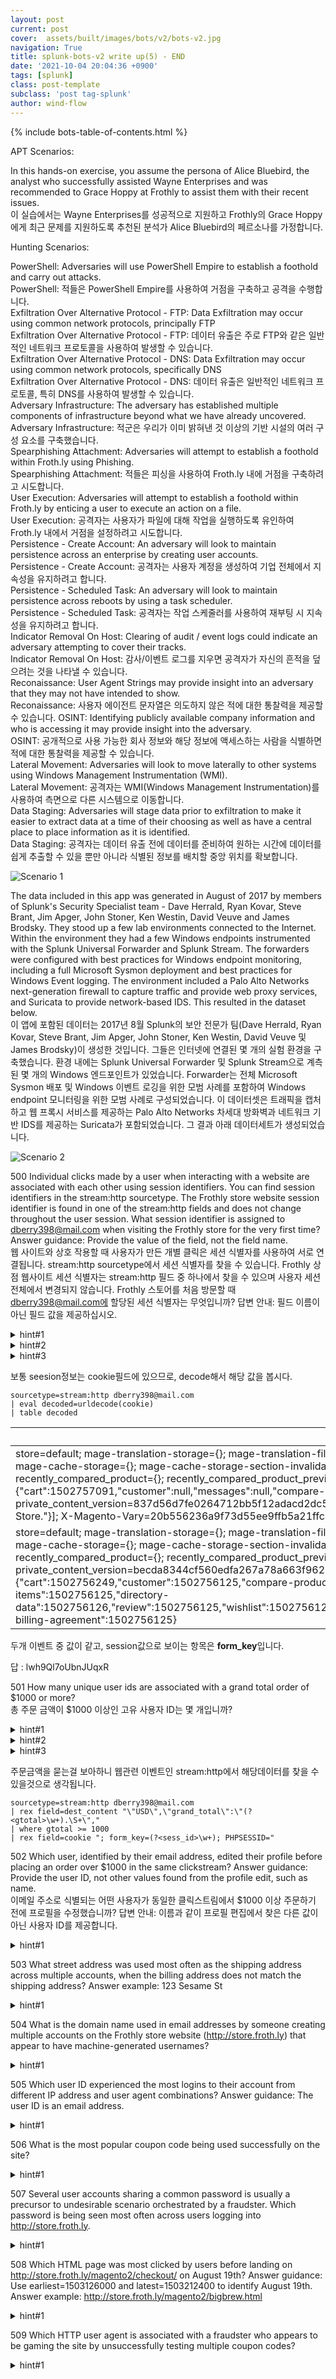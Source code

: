 ```yaml
---
layout: post
current: post
cover:  assets/built/images/bots/v2/bots-v2.jpg
navigation: True
title: splunk-bots-v2 write up(5) - END
date: '2021-10-04 20:04:36 +0900'
tags: [splunk]
class: post-template
subclass: 'post tag-splunk'
author: wind-flow
---
```

{% include bots-table-of-contents.html %}

APT Scenarios:

In this hands-on exercise, you assume the persona of Alice Bluebird, the analyst who successfully assisted Wayne Enterprises and was recommended to Grace Hoppy at Frothly to assist them with their recent issues.  
이 실습에서는 Wayne Enterprises를 성공적으로 지원하고 Frothly의 Grace Hoppy에게 최근 문제를 지원하도록 추천된 분석가 Alice Bluebird의 페르소나를 가정합니다.

Hunting Scenarios:

PowerShell: Adversaries will use PowerShell Empire to establish a foothold and carry out attacks.  
PowerShell: 적들은 PowerShell Empire를 사용하여 거점을 구축하고 공격을 수행합니다.  
Exfiltration Over Alternative Protocol - FTP: Data Exfiltration may occur using common network protocols, principally FTP  
Exfiltration Over Alternative Protocol - FTP: 데이터 유출은 주로 FTP와 같은 일반적인 네트워크 프로토콜을 사용하여 발생할 수 있습니다.  
Exfiltration Over Alternative Protocol - DNS: Data Exfiltration may occur using common network protocols, specifically DNS  
Exfiltration Over Alternative Protocol - DNS: 데이터 유출은 일반적인 네트워크 프로토콜, 특히 DNS를 사용하여 발생할 수 있습니다.  
Adversary Infrastructure: The adversary has established multiple components of infrastructure beyond what we have already uncovered.  
Adversary Infrastructure: 적군은 우리가 이미 밝혀낸 것 이상의 기반 시설의 여러 구성 요소를 구축했습니다.  
Spearphishing Attachment: Adversaries will attempt to establish a foothold within Froth.ly using Phishing.  
Spearphishing Attachment: 적들은 피싱을 사용하여 Froth.ly 내에 거점을 구축하려고 시도합니다.  
User Execution: Adversaries will attempt to establish a foothold within Froth.ly by enticing a user to execute an action on a file.  
User Execution: 공격자는 사용자가 파일에 대해 작업을 실행하도록 유인하여 Froth.ly 내에서 거점을 설정하려고 시도합니다.  
Persistence - Create Account: An adversary will look to maintain persistence across an enterprise by creating user accounts.  
Persistence - Create Account: 공격자는 사용자 계정을 생성하여 기업 전체에서 지속성을 유지하려고 합니다.  
Persistence - Scheduled Task: An adversary will look to maintain persistence across reboots by using a task scheduler.  
Persistence - Scheduled Task: 공격자는 작업 스케줄러를 사용하여 재부팅 시 지속성을 유지하려고 합니다.  
Indicator Removal On Host: Clearing of audit / event logs could indicate an adversary attempting to cover their tracks.  
Indicator Removal On Host: 감사/이벤트 로그를 지우면 공격자가 자신의 흔적을 덮으려는 것을 나타낼 수 있습니다.  
Reconaissance: User Agent Strings may provide insight into an adversary that they may not have intended to show.  
Reconaissance: 사용자 에이전트 문자열은 의도하지 않은 적에 대한 통찰력을 제공할 수 있습니다.
OSINT: Identifying publicly available company information and who is accessing it may provide insight into the adversary.  
OSINT: 공개적으로 사용 가능한 회사 정보와 해당 정보에 액세스하는 사람을 식별하면 적에 대한 통찰력을 제공할 수 있습니다.  
Lateral Movement: Adversaries will look to move laterally to other systems using Windows Management Instrumentation (WMI).  
Lateral Movement: 공격자는 WMI(Windows Management Instrumentation)를 사용하여 측면으로 다른 시스템으로 이동합니다.  
Data Staging: Adversaries will stage data prior to exfiltration to make it easier to extract data at a time of their choosing as well as have a central place to place information as it is identified.  
Data Staging: 공격자는 데이터 유출 전에 데이터를 준비하여 원하는 시간에 데이터를 쉽게 추출할 수 있을 뿐만 아니라 식별된 정보를 배치할 중앙 위치를 확보합니다.  


![Scenario 1]({{site.url}}/assets/built/images/bots/v2/b21.jpg)

The data included in this app was generated in August of 2017 by members of Splunk's Security Specialist team - Dave Herrald, Ryan Kovar, Steve Brant, Jim Apger, John Stoner, Ken Westin, David Veuve and James Brodsky. They stood up a few lab environments connected to the Internet. Within the environment they had a few Windows endpoints instrumented with the Splunk Universal Forwarder and Splunk Stream. The forwarders were configured with best practices for Windows endpoint monitoring, including a full Microsoft Sysmon deployment and best practices for Windows Event logging. The environment included a Palo Alto Networks next-generation firewall to capture traffic and provide web proxy services, and Suricata to provide network-based IDS. This resulted in the dataset below.  
이 앱에 포함된 데이터는 2017년 8월 Splunk의 보안 전문가 팀(Dave Herrald, Ryan Kovar, Steve Brant, Jim Apger, John Stoner, Ken Westin, David Veuve 및 James Brodsky)이 생성한 것입니다. 그들은 인터넷에 연결된 몇 개의 실험 환경을 구축했습니다. 환경 내에는 Splunk Universal Forwarder 및 Splunk Stream으로 계측된 몇 개의 Windows 엔드포인트가 있었습니다. Forwarder는 전체 Microsoft Sysmon 배포 및 Windows 이벤트 로깅을 위한 모범 사례를 포함하여 Windows endpoint 모니터링을 위한 모범 사례로 구성되었습니다. 이 데이터셋은 트래픽을 캡처하고 웹 프록시 서비스를 제공하는 Palo Alto Networks 차세대 방화벽과 네트워크 기반 IDS를 제공하는 Suricata가 포함되었습니다. 그 결과 아래 데이터세트가 생성되었습니다.

![Scenario 2]({{site.url}}/assets/built/images/bots/v2/b22.jpg)

500	Individual clicks made by a user when interacting with a website are associated with each other using session identifiers. You can find session identifiers in the stream:http sourcetype. The Frothly store website session identifier is found in one of the stream:http fields and does not change throughout the user session. What session identifier is assigned to dberry398@mail.com when visiting the Frothly store for the very first time? Answer guidance: Provide the value of the field, not the field name.  
웹 사이트와 상호 작용할 때 사용자가 만든 개별 클릭은 세션 식별자를 사용하여 서로 연결됩니다. stream:http sourcetype에서 세션 식별자를 찾을 수 있습니다. Frothly 상점 웹사이트 세션 식별자는 stream:http 필드 중 하나에서 찾을 수 있으며 사용자 세션 전체에서 변경되지 않습니다. Frothly 스토어를 처음 방문할 때 dberry398@mail.com에 할당된 세션 식별자는 무엇입니까? 답변 안내: 필드 이름이 아닌 필드 값을 제공하십시오.

<details>
  <summary>hint#1</summary>
    Find the source IP address that our user of interest is using, then broaden your search such that you can view all events specific to the user's src ip address.<br>
    관심 사용자가 사용하고 있는 소스 IP 주소를 찾은 다음 사용자의 src IP 주소와 관련된 모든 이벤트를 볼 수 있도록 검색을 확장하십시오.
</details>
<details>
  <summary>hint#2</summary>
    HTTP cookies often contain information specific to a user session, including session identifiers.<br>
    HTTP 쿠키는 종종 세션 식별자를 포함하여 사용자 세션에 특정한 정보를 포함합니다.
</details>
<details>
  <summary>hint#3</summary>
    After you get the events specific to the user's src ip address, you can append a '| reverse |table cookie' to get a better view of the cookies that the user clicked.<br>
    사용자의 src IP 주소와 관련된 이벤트를 얻은 후 '|reverse |table cookie'를 사용하여 사용자가 클릭한 쿠키를 더 잘 볼 수 있습니다.
</details>

보통 seesion정보는 cookie필드에 있으므로, decode해서 해당 값을 봅시다.

```
sourcetype=stream:http dberry398@mail.com
| eval decoded=urldecode(cookie)
| table decoded
```


|decoded|
|---|
|store=default; mage-translation-storage={}; mage-translation-file-version={}; form_key=lwh9Ql7oUbnJUqxR; PHPSESSID=o6fc5a2rdoufmb8en8bqvfbav2; mage-cache-storage={}; mage-cache-storage-section-invalidation={}; recently_viewed_product={}; recently_viewed_product_previous={}; recently_compared_product={}; recently_compared_product_previous={}; product_data_storage={}; section_data_ids={"cart":1502757091,"customer":null,"messages":null,"compare-products":null,"product_data_storage":null}; private_content_version=837d56d7fe0264712bb5f12adacd2dc5; mage-messages=[{"type":"success","text":"Thank you for registering with Main Website Store."}]; X-Magento-Vary=20b556236a9f73d55ee9ffb5a21ffc45a5f6d878|
|store=default; mage-translation-storage={}; mage-translation-file-version={}; PHPSESSID=mlhg4l49hi8hn93b2abtr75j42; form_key=lwh9Ql7oUbnJUqxR; mage-cache-storage={}; mage-cache-storage-section-invalidation={}; recently_viewed_product={}; recently_viewed_product_previous={}; recently_compared_product={}; recently_compared_product_previous={}; product_data_storage={}; mage-cache-sessid=true; mage-messages=; private_content_version=becda8344cf560edfa267a78a663f962; X-Magento-Vary=9bf9a599123e6402b85cde67144717a08b817412; section_data_ids={"cart":1502756249,"customer":1502756125,"compare-products":1502756125,"product_data_storage":1502756125,"last-ordered-items":1502756125,"directory-data":1502756126,"review":1502756125,"wishlist":1502756125,"recently_viewed_product":1502756125,"recently_compared_product":1502756125,"paypal-billing-agreement":1502756125}|

두개 이벤트 중 값이 같고, session값으로 보이는 항목은 **form_key**입니다.

답 : lwh9Ql7oUbnJUqxR

501	How many unique user ids are associated with a grand total order of $1000 or more?  
총 주문 금액이 $1000 이상인 고유 사용자 ID는 몇 개입니까?

<details>
  <summary>hint#1</summary>
    When a user fills out a web form passing information such as username, password, credit card numbers, etc., it's passed via a standard http field (form_data) which is captured by stream:http. Extract the username from that field and store it in a new field.<br>
    사용자가 사용자 이름, 암호, 신용 카드 번호 등과 같은 정보를 전달하는 웹 양식을 작성하면 stream:http에 의해 캡처되는 표준 http 필드(form_data)를 통해 전달됩니다. 해당 필드에서 사용자 이름을 추출하고 새 필드에 저장합니다.
</details>
<details>
  <summary>hint#2</summary>
    You're going to need to look deeper into the packet at a field called dest_content to extract the grand order total. Look for the following string and use it in a regular expression to capture the value: 'grand_total'.<br>
    총 주문량을 추출하려면 dest_content라는 필드에서 패킷을 더 깊이 조사해야 합니다. 다음 문자열을 찾아 정규식에서 사용하여 값을 캡처합니다. 'grand_total'.
</details>
<details>
  <summary>hint#3</summary>
    The 'stats' command is useful for helping you to link several pieces of context together that occur within a single clickstream.<br>
    'stats' 명령은 단일 클릭스트림 내에서 발생하는 여러 컨텍스트를 함께 연결하는 데 유용합니다.
</details>

주문금액을 묻는걸 보아하니 웹관련 이벤트인 stream:http에서 해당데이터를 찾을 수 있을것으로 생각됩니다.
```
sourcetype=stream:http dberry398@mail.com
| rex field=dest_content "\"USD\",\"grand_total\":\"(?<gtotal>\w+).\S+\"," 
| where gtotal >= 1000
| rex field=cookie "; form_key=(?<sess_id>\w+); PHPSESSID=" 
```

502	Which user, identified by their email address, edited their profile before placing an order over $1000 in the same clickstream? Answer guidance: Provide the user ID, not other values found from the profile edit, such as name.  
이메일 주소로 식별되는 어떤 사용자가 동일한 클릭스트림에서 $1000 이상 주문하기 전에 프로필을 수정했습니까? 답변 안내: 이름과 같이 프로필 편집에서 찾은 다른 값이 아닌 사용자 ID를 제공합니다.
<details>
  <summary>hint#1</summary>

</details>

503	What street address was used most often as the shipping address across multiple accounts, when the billing address does not match the shipping address? Answer example: 123 Sesame St

<details>
  <summary>hint#1</summary>

</details>

504	What is the domain name used in email addresses by someone creating multiple accounts on the Frothly store website (http://store.froth.ly) that appear to have machine-generated usernames?

<details>
  <summary>hint#1</summary>

</details>

505	Which user ID experienced the most logins to their account from different IP address and user agent combinations? Answer guidance: The user ID is an email address.

<details>
  <summary>hint#1</summary>

</details>

506	What is the most popular coupon code being used successfully on the site?

<details>
  <summary>hint#1</summary>

</details>

507	Several user accounts sharing a common password is usually a precursor to undesirable scenario orchestrated by a fraudster. Which password is being seen most often across users logging into http://store.froth.ly.

<details>
  <summary>hint#1</summary>

</details>

508	Which HTML page was most clicked by users before landing on http://store.froth.ly/magento2/checkout/ on August 19th? Answer guidance: Use earliest=1503126000 and latest=1503212400 to identify August 19th. Answer example: http://store.froth.ly/magento2/bigbrew.html

<details>
  <summary>hint#1</summary>

</details>

509	Which HTTP user agent is associated with a fraudster who appears to be gaming the site by unsuccessfully testing multiple coupon codes?

<details>
  <summary>hint#1</summary>

</details>